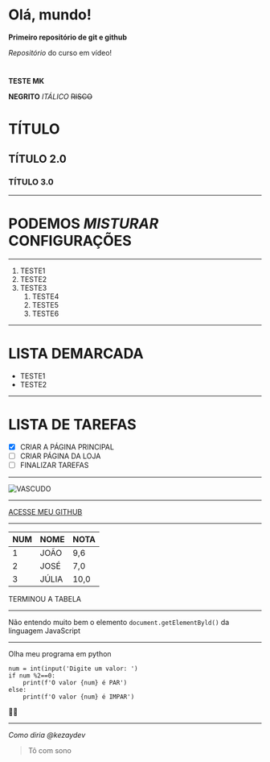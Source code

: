 # Olá, mundo!
**Primeiro repositório de git e github**

 *Repositório* do curso em vídeo!

 #

**TESTE MK**

__NEGRITO__
_ITÁLICO_
~~RISCO~~
# TÍTULO
## TÍTULO 2.0
### TÍTULO 3.0

***
# PODEMOS __*MISTURAR*__ CONFIGURAÇÕES

***
1. TESTE1
2. TESTE2
3. TESTE3
   1. TESTE4
   2. TESTE5
   3. TESTE6

***
# LISTA DEMARCADA

* TESTE1
* TESTE2

*** 
# LISTA DE TAREFAS

- [X] CRIAR A PÁGINA PRINCIPAL
- [ ] CRIAR PÁGINA DA LOJA
- [ ] FINALIZAR TAREFAS

***
![VASCUDO](https://github.com/user-attachments/assets/00707896-6d65-46a3-ab66-b5520d21ecd5)

***

[ACESSE MEU GITHUB](https://github.com/kezaydev)

***

NUM | NOME | NOTA
---|---|---
1 | JOÃO | 9,6
2 | JOSÉ | 7,0
3 | JÚLIA | 10,0

TERMINOU A TABELA

***
Não entendo muito bem o elemento `document.getElementByld()` da linguagem JavaScript

***

Olha meu programa em python

```
num = int(input('Digite um valor: ')
if num %2==0:
    print(f'O valor {num} é PAR')
else:
    print(f'O valor {num} é IMPAR')

```
🖖👺

***

_*Como diria @kezaydev*_
>Tô com sono
